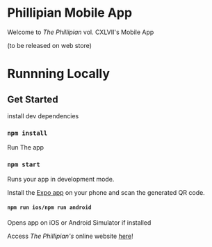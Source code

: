 # Phillipian Mobile App

Welcome to _The Phillipian_ vol. CXLVII's Mobile App

(to be released on web store)

# Runnning Locally

## Get Started

install dev dependencies

### `npm install`

Run The app

### `npm start`

Runs your app in development mode.

Install the [Expo app](https://expo.io) on your phone and scan the generated QR code.

#### `npm run ios/npm run android`

Opens app on iOS or Android Simulator if installed

Access _The Phillipian's_ online website [here](https://phillipian.net)!
